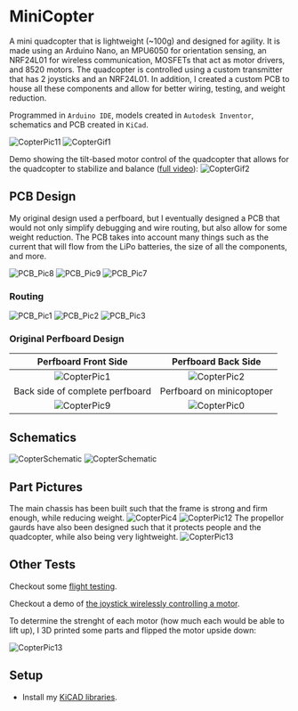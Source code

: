 # MiniCopter
A mini quadcopter that is lightweight (~100g) and designed for agility. It is made using an Arduino Nano, an MPU6050 for orientation sensing, an NRF24L01 for wireless communication, MOSFETs that act as motor drivers, and 8520 motors. The quadcopter is controlled using a custom transmitter that has 2 joysticks and an NRF24L01. In addition, I created a custom PCB to house all these components and allow for better wiring, testing, and weight reduction.

Programmed in `Arduino IDE`, models created in `Autodesk Inventor`, schematics and PCB created in `KiCad`.

![CopterPic11](./Images/CopterPic11.jpg)
![CopterGif1](./Images/CopterGif1.gif)

Demo showing the tilt-based motor control of the quadcopter that allows for the quadcopter to stabilize and balance ([full video](https://www.youtube.com/watch?v=k4_8MwJ_Zw4)):
![CopterGif2](./Images/CopterGif2.gif)

## PCB Design
My original design used a perfboard, but I eventually designed a PCB that would not only simplify debugging and wire routing, but also allow for some weight reduction. The PCB takes into account many things such as the current that will flow from the LiPo batteries, the size of all the components, and more.

![PCB_Pic8](./Images/PCB_Pic8.jpg)
![PCB_Pic9](./Images/PCB_Pic9.jpg)
![PCB_Pic7](./Images/PCB_Pic7.png)

### Routing
![PCB_Pic1](./Images/PCB_Pic1.png)
![PCB_Pic2](./Images/PCB_Pic2.png)
![PCB_Pic3](./Images/PCB_Pic3.png)

### Original Perfboard Design

| Perfboard Front Side | Perfboard Back Side |
| :---: | :---: |
| ![CopterPic1](./Images/CopterPic1.jpg)  | ![CopterPic2](./Images/CopterPic2.jpg) |
| Back side of complete perfboard | Perfboard on minicoptoper |
| ![CopterPic9](./Images/CopterPic9.jpg)  | ![CopterPic0](./Images/CopterPic0.jpg) |

## Schematics
![CopterSchematic](./Schematics/MiniCopterSchematic/MiniCopterSchematic.svg)
![CopterSchematic](./Schematics/MiniCopterTransmitterSchematic/MiniCopterTransmitterSchematic.svg)

## Part Pictures
The main chassis has been built such that the frame is strong and firm enough, while reducing weight.
![CopterPic4](./Images/CopterPic4.jpg)
![CopterPic12](./Images/CopterPic12.jpg)
The propellor gaurds have also been designed such that it protects people and the quadcopter, while also being very lightweight.
![CopterPic13](./Images/CopterPic13.jpg)

## Other Tests

Checkout some [flight testing](https://www.youtube.com/watch?v=XLUD_ImCz4A).

Checkout a demo of [the joystick wirelessly controlling a motor](https://www.youtube.com/watch?v=rh6yMr4QYGM).

To determine the strenght of each motor (how much each would be able to lift up), I 3D printed some parts and flipped the motor upside down:

![CopterPic13](./Images/Test1.jpg)

## Setup
- Install my [KiCAD libraries](https://github.com/AbhinavA10/kicad-libraries).